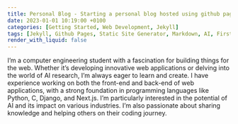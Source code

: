 ```yaml
---
title: Personal Blog - Starting a personal blog hosted using github pages.
date: 2023-01-01 10:19:00 +0100
categories: [Getting Started, Web Development, Jekyll]
tags: [Jekyll, Github Pages, Static Site Generator, Markdown, AI, First Post, Web Design]
render_with_liquid: false
---
```


I’m a computer engineering student with a fascination for building things for the web. Whether it’s developing innovative web applications or delving into the world of AI research, I’m always eager to learn and create. I have experience working on both the front-end and back-end of web applications, with a strong foundation in programming languages like Python, C, Django, and Next.js. I’m particularly interested in the potential of AI and its impact on various industries. I’m also passionate about sharing knowledge and helping others on their coding journey.